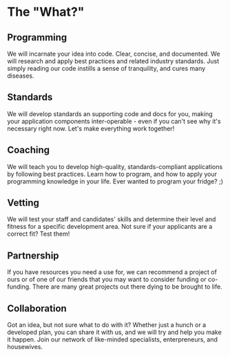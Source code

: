 # The "What?"

## Programming

We will incarnate your idea into code. Clear, concise, and documented. We will
research and apply best practices and related industry standards. Just simply
reading our code instills a sense of tranquility, and cures many diseases.

## Standards

We will develop standards an supporting code and docs for you, making your
application components inter-operable - even if you can't see why it's necessary
right now. Let's make everything work together!

## Coaching

We will teach you to develop high-quality, standards-compliant applications by
following best practices. Learn how to program, and how to apply your
programming knowledge in your life. Ever wanted to program your fridge? ;)

## Vetting

We will test your staff and candidates' skills and determine their level
and fitness for a specific development area. Not sure if your applicants are
a correct fit? Test them!

## Partnership

If you have resources you need a use for, we can recommend a project of ours or
of one of our friends that you may want to consider funding or co-funding. There
are many great projects out there dying to be brought to life.

## Collaboration

Got an idea, but not sure what to do with it? Whether just a hunch or a
developed plan, you can share it with us, and we will try and help you
make it happen. Join our network of like-minded specialists, enterpreneurs,
and housewives.